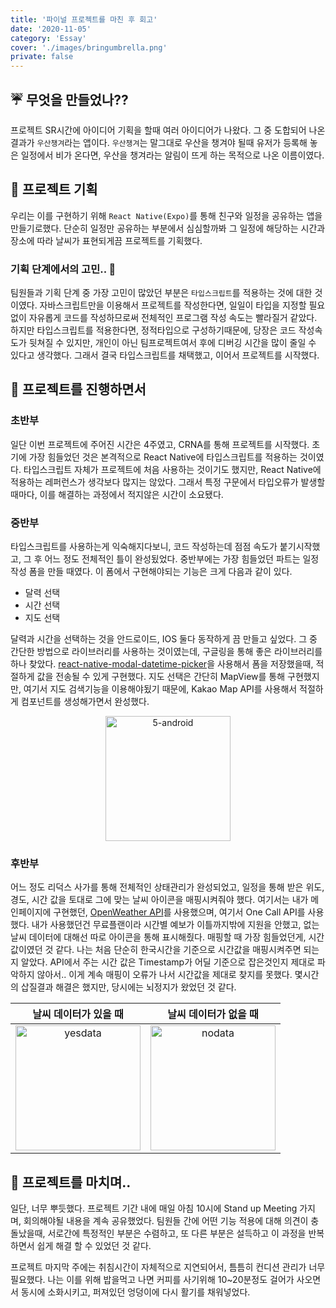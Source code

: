 ```yaml
---
title: '파이널 프로젝트를 마친 후 회고'
date: '2020-11-05'
category: 'Essay'
cover: './images/bringumbrella.png'
private: false
---
```


## ☔ 무엇을 만들었나??

프로젝트 SR시간에 아이디어 기획을 할때 여러 아이디어가 나왔다. 그 중 도합되어 나온 결과가 `우산챙겨`라는 앱이다. `우산챙겨`는 말그대로 우산을 챙겨야 될때 유저가 등록해 놓은 일정에서 비가 온다면, 우산을 챙겨라는 알림이 뜨게 하는 목적으로 나온 이름이였다.

## 📃 프로젝트 기획

우리는 이를 구현하기 위해 `React Native(Expo)`를 통해 친구와 일정을 공유하는 앱을 만들기로했다. 단순히 일정만 공유하는 부분에서 심심할까봐 그 일정에 해당하는 시간과 장소에 따라 날씨가 표현되게끔 프로젝트를 기획했다. 

###  기획 단계에서의 고민.. 🤔

팀원들과 기획 단계 중 가장 고민이 많았던 부분은 `타입스크립트`를 적용하는 것에 대한 것이였다. 자바스크립트만을 이용해서 프로젝트를 작성한다면, 일일이 타입을 지정할 필요없이 자유롭게 코드를 작성하므로써 전체적인 프로그램 작성 속도는 빨라질거 같았다. 하지만 타입스크립트를 적용한다면, 정적타입으로 구성하기때문에, 당장은 코드 작성속도가 뒷쳐질 수 있지만, 개인이 아닌 팀프로젝트여서 후에 디버깅 시간을 많이 줄일 수 있다고 생각했다. 그래서 결국 타입스크립트를 채택했고, 이어서 프로젝트를 시작했다.

## 🏃 프로젝트를 진행하면서

### 초반부

일단 이번 프로젝트에 주어진 시간은 4주였고, CRNA를 통해 프로젝트를 시작했다. 
초기에 가장 힘들었던 것은 본격적으로 React Native에 타입스크립트를 적용하는 것이였다. 타입스크립트 자체가 프로젝트에 처음 사용하는 것이기도 했지만, React Native에 적용하는 레퍼런스가 생각보다 많지는 않았다. 그래서 특정 구문에서 타입오류가 발생할 때마다, 이를 해결하는 과정에서 적지않은 시간이 소요됐다.

### 중반부

타입스크립트를 사용하는게 익숙해지다보니, 코드 작성하는데 점점 속도가 붙기시작했고, 그 후 어느 정도 전체적인 틀이 완성됬었다. 중반부에는 가장 힘들었던 파트는 일정 작성 폼을 만들 때였다. 이 폼에서 구현해야되는 기능은 크게 다음과 같이 있다.

- 달력 선택
- 시간 선택
- 지도 선택

달력과 시간을 선택하는 것을 안드로이드, IOS 둘다 동작하게 끔 만들고 싶었다. 그 중 간단한 방법으로 라이브러리를 사용하는 것이였는데, 구글링을 통해 좋은 라이브러리를 하나 찾았다. [react-native-modal-datetime-picker](https://github.com/mmazzarolo/react-native-modal-datetime-picker)을 사용해서 폼을 저장했을때, 적절하게 값을 전송될 수 있게 구현했다. 지도 선택은 간단히 MapView를 통해 구현했지만, 여기서 지도 검색기능을 이용해야됬기 때문에, Kakao Map API를 사용해서 적절하게 컴포넌트를 생성해가면서 완성했다.

<center><img src="https://i.ibb.co/YLmKH0z/5-android.gif" alt="5-android" width="200px"></center>

### 후반부

어느 정도 리덕스 사가를 통해 전체적인 상태관리가 완성되었고, 일정을 통해 받은 위도, 경도, 시간 값을 토대로 그에 맞는 날씨 아이콘을 매핑시켜줘야 했다. 여기서는 내가 메인페이지에 구현했던, [OpenWeather API](https://openweathermap.org)를 사용했으며, 여기서 One Call API를 사용했다. 내가 사용했던건 무료플랜이라 시간별 예보가 이틀까지밖에 지원을 안했고, 없는 날씨 데이터에 대해선 따로 아이콘을 통해 표시해줬다. 매핑할 때 가장 힘들었던게, 시간 값이였던 것 같다. 나는 처음 단순히 한국시간을 기준으로 시간값을 매핑시켜주면 되는지 알았다. API에서 주는 시간 값은 Timestamp가 어딜 기준으로 잡은것인지 제대로 파악하지 않아서.. 이게 계속 매핑이 오류가 나서 시간값을 제대로 찾지를 못했다. 몇시간의 삽질결과 해결은 했지만, 당시에는 뇌정지가 왔었던 것 같다.

|날씨 데이터가 있을 때 | 날씨 데이터가 없을 때 |
|---|---|
| <center><img src="https://i.ibb.co/LzcpHrc/yesdata.png" alt="yesdata" width="200px"></center>| <center><img src="https://i.ibb.co/cLq5vC6/nodata.png" alt="nodata" width="200px"></center>|


## 🧓 프로젝트를 마치며..

일단, 너무 뿌듯했다. 프로젝트 기간 내에 매일 아침 10시에 Stand up Meeting 가지며, 회의해야될 내용을 계속 공유했었다. 팀원들 간에 어떤 기능 적용에 대해 의견이 충돌났을때, 서로간에 특정적인 부분은 수렴하고, 또 다른 부분은 설득하고 이 과정을 반복하면서 쉽게 해결 할 수 있었던 것 같다. 

프로젝트 마지막 주에는 취침시간이 자체적으로 지연되어서, 틈틈히 컨디션 관리가 너무 필요했다. 나는 이를 위해 밥을먹고 나면 커피를 사기위해 10~20분정도 걸어가 사오면서 동시에 소화시키고, 퍼져있던 엉덩이에 다시 활기를 채워넣었다. 